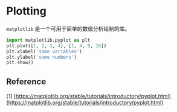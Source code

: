 # Plotting

`matplotlib` 是一个可用于简单的数值分析绘制的库。

```python
import matplotlib.pyplot as plt
plt.plot([1, 2, 3, 4], [1, 4, 9, 16])
plt.xlabel('some variables')
plt.ylabel('some numbers')
plt.show()
```

## Reference

\[1\] [https://matplotlib.org/stable/tutorials/introductory/pyplot.html](https://matplotlib.org/stable/tutorials/introductory/pyplot.html)

